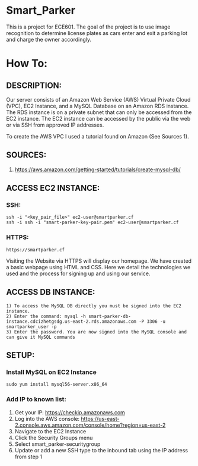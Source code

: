 # Smart_Parker
This is a project for ECE601. The goal of the project is to use image recognition to determine license plates as cars enter and exit a parking lot and charge the owner accordingly. 

# How To:

## DESCRIPTION:

Our server consists of an Amazon Web Service (AWS) Virtual Private Cloud (VPC), EC2 Instance, and a MySQL Database on an Amazon RDS instance. The RDS instance is on a private subnet that can only be accessed from the EC2 instance. The EC2 instance can be accessed by the public via the web or via SSH from approved IP addresses. 

To create the AWS VPC I used a tutorial found on Amazon (See Sources 1).


## SOURCES:
1) https://aws.amazon.com/getting-started/tutorials/create-mysql-db/ 


## ACCESS EC2 INSTANCE:
### SSH: 
	ssh -i "<key_pair_file>" ec2-user@smartparker.cf
	ssh -i ssh -i "smart-parker-key-pair.pem" ec2-user@smartparker.cf
### HTTPS:
	https://smartparker.cf

Visiting the Website via HTTPS will display our homepage. We have created a basic webpage using HTML and CSS. Here we detail the technologies we used and the process for 
signing up and using our service.


## ACCESS DB INSTANCE:
	1) To access the MySQL DB directly you must be signed into the EC2 instance.
	2) Enter the command: mysql -h smart-parker-db-instance.cdcizhetgsdg.us-east-2.rds.amazonaws.com -P 3306 -u smartparker_user -p
	3) Enter the password. You are now signed into the MySQL console and can give it MySQL commands


## SETUP:

### Install MySQL on EC2 Instance
	sudo yum install mysql56-server.x86_64

### Add IP to known list:
  1) Get your IP: https://checkip.amazonaws.com
  2) Log into the AWS console: https://us-east-2.console.aws.amazon.com/console/home?region=us-east-2
  3) Navigate to the EC2 Instance
  4) Click the Security Groups menu
  5) Select smart_parker-securitygroup
  6) Update or add a new SSH type to the inbound tab using the IP address from step 1


